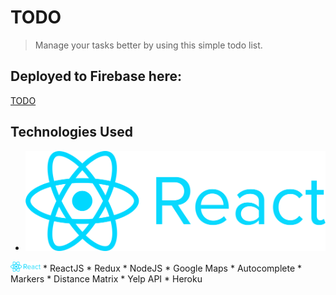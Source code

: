 # TODO
> Manage your tasks better by using this simple todo list.

## Deployed to Firebase here:
[TODO](https://todo-90790.firebaseapp.com/)



## Technologies Used
* ![alt text](./dist/images/react_logo.png)
<img src="./dist/images/react_logo.png" width="48">
* ReactJS
* Redux
* NodeJS
* Google Maps
  * Autocomplete
  * Markers
  * Distance Matrix
* Yelp API
* Heroku
